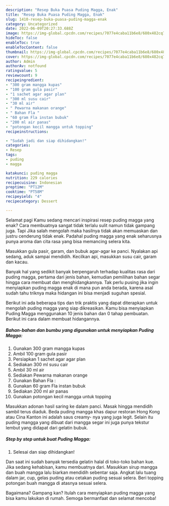 ```yaml
---
description: "Resep Buka Puasa Puding Magga, Enak"
title: "Resep Buka Puasa Puding Magga, Enak"
slug: 1410-resep-buka-puasa-puding-magga-enak
category: Uncategorized
date: 2022-06-09T20:27:33.688Z
image: https://img-global.cpcdn.com/recipes/7077e4caba11b6e8/680x482cq70/puding-magga-foto-resep-utama.jpg
hideToc: false
enableToc: true
enableTocContent: false
thumbnail: https://img-global.cpcdn.com/recipes/7077e4caba11b6e8/680x482cq70/puding-magga-foto-resep-utama.jpg
cover: https://img-global.cpcdn.com/recipes/7077e4caba11b6e8/680x482cq70/puding-magga-foto-resep-utama.jpg
author: Admin
authorAv: notfound
ratingvalue: 5
reviewcount: 9
recipeingredient:
- "300 gram mangga kupas"
- "100 gram gula pasir"
- "1 sachet agar agar plan"
- "300 ml susu cair"
- "30 ml air"
- " Pewarna makanan orange"
- " Bahan Fla "
- "60 gram Fla instan bubuk"
- "200 ml air panas"
- "potongan kecil mangga untuk topping"
recipeinstructions:

- "Sudah jadi dan siap dihidangkan!"
categories:
- Resep
tags:
- puding
- magga

katakunci: puding magga 
nutrition: 229 calories
recipecuisine: Indonesian
preptime: "PT12M"
cooktime: "PT58M"
recipeyield: "4"
recipecategory: Dessert

---
```



Selamat pagi Kamu sedang mencari inspirasi resep puding magga yang enak? Cara membuatnya sangat tidak terlalu sulit namun tidak gampang juga. Tapi Jika salah mengolah maka hasilnya tidak akan memuaskan dan justru cenderung tidak enak. Padahal puding magga yang enak seharusnya punya aroma dan cita rasa yang bisa memancing selera kita.


Masukkan gula pasir, garam, dan bubuk agar-agar ke panci. Nyalakan api sedang, aduk sampai mendidih. Kecilkan api, masukkan susu cair, garam dan kacau.

Banyak hal yang sedikit banyak berpengaruh terhadap kualitas rasa dari puding magga, pertama dari jenis bahan, kemudian pemilihan bahan segar hingga cara membuat dan menghidangkannya. Tak perlu pusing jika ingin menyiapkan puding magga enak di mana pun anda berada, karena asal sudah tahu triknya maka hidangan ini bisa menjadi suguhan spesial.


Berikut ini ada beberapa tips dan trik praktis yang dapat diterapkan untuk mengolah puding magga yang siap dikreasikan. Kamu bisa menyiapkan Puding Magga menggunakan 10 jenis bahan dan 0 tahap pembuatan. Berikut ini cara dalam membuat hidangannya.

<!--inarticleads1-->

##### Bahan-bahan dan bumbu yang digunakan untuk menyiapkan Puding Magga:

1. Gunakan 300 gram mangga kupas
1. Ambil 100 gram gula pasir
1. Persiapkan 1 sachet agar agar plan
1. Sediakan 300 ml susu cair
1. Ambil 30 ml air
1. Sediakan  Pewarna makanan orange
1. Gunakan  Bahan Fla :
1. Gunakan 60 gram Fla instan bubuk
1. Sediakan 200 ml air panas
1. Gunakan potongan kecil mangga untuk topping


Masukkan adonan hasil saring ke dalam panci. Masak hingga mendidih sambil terus diaduk. Beda puding mangga khas dapur restoran Hong Kong atau Cina Kanton ini adalah saus creamy- nya yang juga legit. Selain itu puding mangga yang dibuat dari mangga segar ini juga punya tekstur lembut yang didapat dari gelatin bubuk. 

<!--inarticleads2-->

##### Step by step untuk buat Puding Magga:


1. Selesai dan siap dihidangkan!

Dan saat ini sudah banyak tersedia gelatin halal di toko-toko bahan kue. Jika sedang kehabisan, kamu membuatnya dari. Masukkan sirup mangga dan buah mangga lalu biarkan mendidih sebentar saja. Angkat lalu tuang dalam jar, cup, gelas puding atau cetakan puding sesuai selera. Beri topping potongan buah mangga di atasnya sesuai selera. 

Bagaimana? Gampang kan? Itulah cara menyiapkan puding magga yang bisa kamu lakukan di rumah. Semoga bermanfaat dan selamat mencoba!
